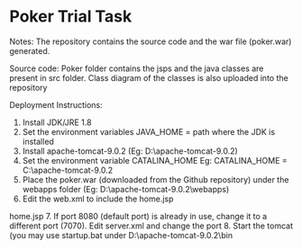 # Poker Trial Task

Notes:
The repository contains the source code and the war file (poker.war) generated.

Source code:
Poker folder contains the jsps and the java classes are present in src folder. Class diagram of the classes is also uploaded into the repository

Deployment Instructions:
1. Install JDK/JRE 1.8
2. Set the environment variables JAVA_HOME = path where the JDK is installed
3. Install apache-tomcat-9.0.2 (Eg: D:\apache-tomcat-9.0.2)
4. Set the environment variable CATALINA_HOME
Eg: CATALINA_HOME = C:\apache-tomcat-9.0.2
5. Place the poker.war (downloaded from the Github repository) under the webapps folder (Eg: D:\apache-tomcat-9.0.2\webapps)
6. Edit the web.xml to include the home.jsp 
 <welcome-file-list>
	<welcome-file>home.jsp</welcome-file>
 </welcome-file-list>
7. If port 8080 (default port) is already in use, change it to a different port (7070). Edit server.xml and change the port
<Connector port="7070" protocol="HTTP/1.1" connectionTimeout="20000" redirectPort="8443" />
8. Start the tomcat (you may use startup.bat under D:\apache-tomcat-9.0.2\bin


